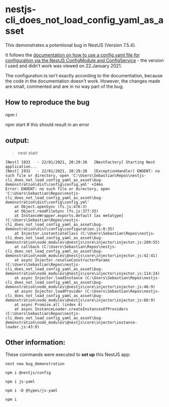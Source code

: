 # nestjs-cli_does_not_load_config_yaml_as_asset
This demonstrates a potentional bug in NestJS (Version 7.5.4). 

It follows the [documentation on how to use a config.yaml file for configuration via the NestJS ConfigModule and ConfigService](https://docs.nestjs.com/techniques/configuration#custom-configuration-files) - the version I used and didn't work was viewed on 22.January 2021.

The configuration.ts isn't exactly according to the documentation, because the code in the documentation doesn't work. However, the changes made are small, commented and are in no way part of the bug.

## How to reproduce the bug

npm i

npm start # this should result in an error

## output: 

> nest start

```
[Nest] 1932   - 22/01/2021, 20:29:20   [NestFactory] Starting Nest application...
[Nest] 1932   - 22/01/2021, 20:29:20   [ExceptionHandler] ENOENT: no such file or directory, open 'C:\Users\Sebastian\Repos\nestjs-cli_does_not_load_config_yaml_as_asset\bug-demonstration\dist\config\config.yml' +24ms
Error: ENOENT: no such file or directory, open 'C:\Users\Sebastian\Repos\nestjs-cli_does_not_load_config_yaml_as_asset\bug-demonstration\dist\config\config.yml'
    at Object.openSync (fs.js:476:3)
    at Object.readFileSync (fs.js:377:35)
    at InstanceWrapper.exports.default [as metatype] (C:\Users\Sebastian\Repos\nestjs-cli_does_not_load_config_yaml_as_asset\bug-demonstration\dist\config\configuration.js:8:35)
    at Injector.instantiateClass (C:\Users\Sebastian\Repos\nestjs-cli_does_not_load_config_yaml_as_asset\bug-demonstration\node_modules\@nestjs\core\injector\injector.js:289:55)
    at callback (C:\Users\Sebastian\Repos\nestjs-cli_does_not_load_config_yaml_as_asset\bug-demonstration\node_modules\@nestjs\core\injector\injector.js:42:41)
    at async Injector.resolveConstructorParams (C:\Users\Sebastian\Repos\nestjs-cli_does_not_load_config_yaml_as_asset\bug-demonstration\node_modules\@nestjs\core\injector\injector.js:114:24)
    at async Injector.loadInstance (C:\Users\Sebastian\Repos\nestjs-cli_does_not_load_config_yaml_as_asset\bug-demonstration\node_modules\@nestjs\core\injector\injector.js:46:9)
    at async Injector.loadProvider (C:\Users\Sebastian\Repos\nestjs-cli_does_not_load_config_yaml_as_asset\bug-demonstration\node_modules\@nestjs\core\injector\injector.js:68:9)
    at async Promise.all (index 4)
    at async InstanceLoader.createInstancesOfProviders (C:\Users\Sebastian\Repos\nestjs-cli_does_not_load_config_yaml_as_asset\bug-demonstration\node_modules\@nestjs\core\injector\instance-loader.js:43:9)
```
## Other information:

These commands were executed to **set up** this NestJS app:


```
nest new bug_demonstration

npm i @nestjs/config

npm i js-yaml

npm i -D @types/js-yaml

npm i

```